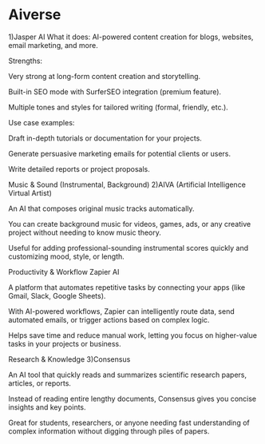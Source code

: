# Aiverse

1)Jasper AI
What it does: AI-powered content creation for blogs, websites, email marketing, and more.

Strengths:

Very strong at long-form content creation and storytelling.

Built-in SEO mode with SurferSEO integration (premium feature).

Multiple tones and styles for tailored writing (formal, friendly, etc.).

Use case examples:

Draft in-depth tutorials or documentation for your projects.

Generate persuasive marketing emails for potential clients or users.

Write detailed reports or project proposals.


 Music & Sound (Instrumental, Background)
2)AIVA (Artificial Intelligence Virtual Artist)

An AI that composes original music tracks automatically.

You can create background music for videos, games, ads, or any creative project without needing to know music theory.

Useful for adding professional-sounding instrumental scores quickly and customizing mood, style, or length.

 Productivity & Workflow
Zapier AI

A platform that automates repetitive tasks by connecting your apps (like Gmail, Slack, Google Sheets).

With AI-powered workflows, Zapier can intelligently route data, send automated emails, or trigger actions based on complex logic.

Helps save time and reduce manual work, letting you focus on higher-value tasks in your projects or business.

Research & Knowledge
3)Consensus

An AI tool that quickly reads and summarizes scientific research papers, articles, or reports.

Instead of reading entire lengthy documents, Consensus gives you concise insights and key points.

Great for students, researchers, or anyone needing fast understanding of complex information without digging through piles of papers.

